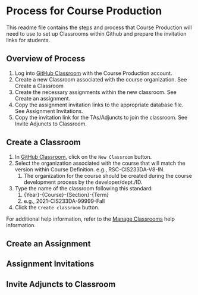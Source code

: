 # Process for Course Production
This readme file contains the steps and process that Course Production will need to use to set up Classrooms within Github and prepare the invitation links for students.

## Overview of Process
1. Log into [GitHub Classroom](https://classroom.github.com) with the Course Production account.
2. Create a new Classroom associated with the course organization. See Create a Classroom
3. Create the necessary assignments within the new classroom. See Create an assignment.
4. Copy the assignment invitation links to the appropriate database file. See Assignment Invitations.
5. Copy the invitation link for the TAs/Adjuncts to join the classroom. See Invite Adjuncts to Classroom.

## Create a Classroom
1. In [GitHub Classroom](https://classroom.github.com), click on the `New Classroom` button.
2. Select the organization associated with the course that will match the version within Course Definition. e.g., RSC-CIS233DA-V8-IN.
    1. The organization for the course should be created during the course development process by the developer/dept./ID.
3. Type the name of the classroom following this standard: 
    1. {Year}-{Course}-{Section}-{Term}
    2. e.g., 2021-CIS233DA-99999-Fall
4. Click the `Create classroom` button.

For additional help information, refer to the [Manage Classrooms](https://docs.github.com/en/education/manage-coursework-with-github-classroom/teach-with-github-classroom/manage-classrooms#creating-a-classroom) help information.

## Create an Assignment


## Assignment Invitations



## Invite Adjuncts to Classroom
